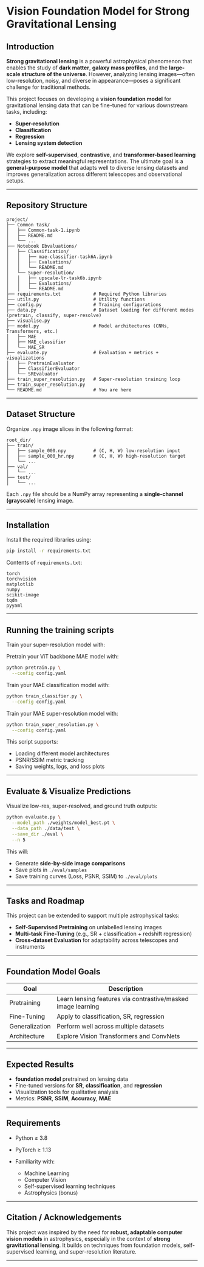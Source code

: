 # Vision Foundation Model for Strong Gravitational Lensing

## Introduction

**Strong gravitational lensing** is a powerful astrophysical phenomenon that enables the study of **dark matter**, **galaxy mass profiles**, and the **large-scale structure of the universe**. However, analyzing lensing images—often low-resolution, noisy, and diverse in appearance—poses a significant challenge for traditional methods.

This project focuses on developing a **vision foundation model** for gravitational lensing data that can be fine-tuned for various downstream tasks, including:

* **Super-resolution**
* **Classification**
* **Regression**
* **Lensing system detection**

We explore **self-supervised**, **contrastive**, and **transformer-based learning** strategies to extract meaningful representations. The ultimate goal is a **general-purpose model** that adapts well to diverse lensing datasets and improves generalization across different telescopes and observational setups.

---

## Repository Structure

```
project/
├── Common task/
│   ├── Common-task-1.ipynb     
│   ├── README.md
│   └── ...
├── Notebook Ebvaluations/
│   ├── Classification/
│   │   ├── mae-classifier-task6A.ipynb     
│   │   ├── Evaluations/
│   │   └── README.md
│   └── Super-resolution/
│   │   ├── upscale-lr-task6b.ipynb     
│   │   ├── Evaluations/
│   │   └── README.md    
├── requirements.txt            # Required Python libraries
├── utils.py                    # Utility functions
├── config.py                   # Training configurations
├── data.py                     # Dataset loading for different modes (pretrain, classify, super-resolve)
├── visualise.py
├── model.py                    # Model architectures (CNNs, Transformers, etc.)
│   ├── MAE       
│   ├── MAE_classifier
│   └── MAE_SR      
├── evaluate.py                 # Evaluation + metrics + visualizations
│   ├── PretrainEvaluator       
│   ├── ClassifierEvaluator
│   └── SREvaluator     
├── train_super_resolution.py   # Super-resolution training loop
├── train_super_resolution.py
└── README.md                   # You are here
```

---

## Dataset Structure

Organize `.npy` image slices in the following format:

```
root_dir/
├── train/
│   ├── sample_000.npy          # (C, H, W) low-resolution input
│   ├── sample_000_hr.npy       # (C, H, W) high-resolution target
│   └── ...
├── val/
│   └── ...
├── test/
│   └── ...
```

Each `.npy` file should be a NumPy array representing a **single-channel (grayscale)** lensing image.

---

## Installation

Install the required libraries using:

```bash
pip install -r requirements.txt
```

Contents of `requirements.txt`:

```text
torch
torchvision
matplotlib
numpy
scikit-image
tqdm
pyyaml
```

---

## Running the training scripts

Train your super-resolution model with:

Pretrain your ViT backbone MAE model with:

```bash
python pretrain.py \
  --config config.yaml
```

Train your MAE classification model with:

```bash
python train_classifier.py \
  --config config.yaml
```

Train your MAE super-resolution model with:

```bash
python train_super_resolution.py \
  --config config.yaml
```

This script supports:

* Loading different model architectures
* PSNR/SSIM metric tracking
* Saving weights, logs, and loss plots

---

## Evaluate & Visualize Predictions

Visualize low-res, super-resolved, and ground truth outputs:

```bash
python evaluate.py \
  --model_path ./weights/model_best.pt \
  --data_path ./data/test \
  --save_dir ./eval \
  --n 5
```

This will:

* Generate **side-by-side image comparisons**
* Save plots in `./eval/samples`
* Save training curves (Loss, PSNR, SSIM) to `./eval/plots`

---


## Tasks and Roadmap

This project can be extended to support multiple astrophysical tasks:

* **Self-Supervised Pretraining** on unlabelled lensing images
* **Multi-task Fine-Tuning** (e.g., SR + classification + redshift regression)
* **Cross-dataset Evaluation** for adaptability across telescopes and instruments

---

## Foundation Model Goals

| Goal              | Description                                                  |
| ----------------- | ------------------------------------------------------------ |
|    Pretraining    | Learn lensing features via contrastive/masked image learning |
|    Fine-Tuning    | Apply to classification, SR, regression                      |
|    Generalization | Perform well across multiple datasets                        |
|    Architecture   | Explore Vision Transformers and ConvNets                     |

---

##  Expected Results

* **foundation model** pretrained on lensing data
* Fine-tuned versions for **SR**, **classification**, and **regression**
* Visualization tools for qualitative analysis
* Metrics: **PSNR**, **SSIM**, **Accuracy**, **MAE**

---

## Requirements

* Python ≥ 3.8
* PyTorch ≥ 1.13
* Familiarity with:

  * Machine Learning
  * Computer Vision
  * Self-supervised learning techniques
  * Astrophysics (bonus)

---

## Citation / Acknowledgements

This project was inspired by the need for **robust, adaptable computer vision models** in astrophysics, especially in the context of **strong gravitational lensing**. It builds on techniques from foundation models, self-supervised learning, and super-resolution literature.

---